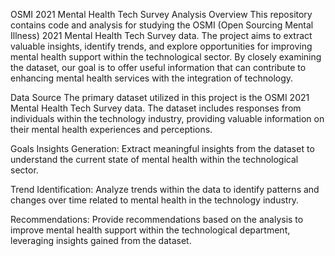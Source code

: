 OSMI 2021 Mental Health Tech Survey Analysis
Overview
This repository contains code and analysis for studying the OSMI (Open Sourcing Mental Illness) 2021 Mental Health Tech Survey data. The project aims to extract valuable insights, identify trends, and explore opportunities for improving mental health support within the technological sector. By closely examining the dataset, our goal is to offer useful information that can contribute to enhancing mental health services with the integration of technology.

Data Source
The primary dataset utilized in this project is the OSMI 2021 Mental Health Tech Survey data. The dataset includes responses from individuals within the technology industry, providing valuable information on their mental health experiences and perceptions.

Goals
Insights Generation: Extract meaningful insights from the dataset to understand the current state of mental health within the technological sector.

Trend Identification: Analyze trends within the data to identify patterns and changes over time related to mental health in the technology industry.

Recommendations: Provide recommendations based on the analysis to improve mental health support within the technological department, leveraging insights gained from the dataset.

